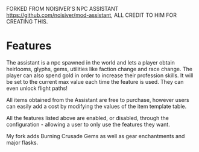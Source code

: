 FORKED FROM NOISIVER'S NPC ASSISTANT https://github.com/noisiver/mod-assistant, ALL CREDIT TO HIM FOR CREATING THIS.

# Features
The assistant is a npc spawned in the world and lets a player obtain heirlooms, glyphs, gems, utilities like faction change and race change. The player can also spend gold in order to increase their profession skills. It will be set to the current max value each time the feature is used. They can even unlock flight paths!

All items obtained from the Assistant are free to purchase, however users can easily add a cost by modifying the values of the item template table.

All the features listed above are enabled, or disabled, through the configuration - allowing a user to only use the features they want.

My fork adds Burning Crusade Gems as well as gear enchantments and major flasks.
